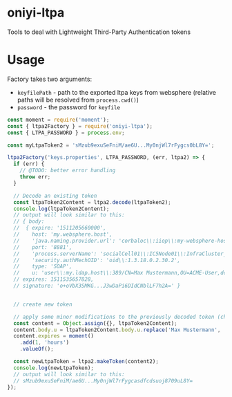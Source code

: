 # oniyi-ltpa
Tools to deal with Lightweight Third-Party Authentication tokens

# Usage

Factory takes two arguments:

* `keyfilePath` - path to the exported ltpa keys from websphere (relative paths will be resolved from `process.cwd()`)
* `password` - the password for `keyfile`

```javascript
const moment = require('moment');
const { ltpa2Factory } = require('oniyi-ltpa');
const { LTPA_PASSWORD } = process.env;

const myLtpaToken2 = 'sMzub9exuSeFniM/ae6U...My0njWl7rFygcs0bL8Y=';

ltpa2Factory('keys.properties', LTPA_PASSWORD, (err, ltpa2) => {
  if (err) {
    // @TODO: better error handling
    throw err;
  }

  // Decode an existing token
  const ltpaToken2Content = ltpa2.decode(ltpaToken2);
  console.log(ltpaToken2Content);
  // output will look similar to this:
  // { body:
  //  { expire: '1511205660000',
  //    host: 'my.websphere.host',
  //    'java.naming.provider.url': 'corbaloc\\:iiop\\:my-websphere-host\\:9811/WsnAdminNameService',
  //    port: '8881',
  //    'process.serverName': 'socialCell01\\:IC5Node01\\:InfraCluster_server1',
  //    'security.authMechOID': 'oid\\:1.3.18.0.2.30.2',
  //    type: 'SOAP',
  //    u: 'user\\:my.ldap.host\\:389/CN=Max Mustermann,OU=ACME-User,dc=ad,dc=acme,dc=com' },
  // expires: 1511535657828,
  // signature: 'o+oVbX3SMKG...J3wDaPi6DIdCNblLF7h2A=' }


  // create new token

  // apply some minor modifications to the previously decoded token (change DN and expires time)
  const content = Object.assign({}, ltpaToken2Content);
  content.body.u = ltpaToken2Content.body.u.replace('Max Mustermann', 'Armin Arm');
  content.expires = moment()
    .add(1, 'hours')
    .valueOf();

  const newLtpaToken = ltpa2.makeToken(content2);
  console.log(newLtpaToken);
  // output will look similar to this:
  // sMzub9exuSeFniM/ae6U...My0njWl7rFygcasdfcdsuoj8709uL8Y=
});
```
